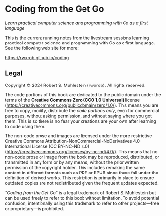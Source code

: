 # Coding from the Get Go

_Learn practical computer science and programming with Go as a first language_

This is the current running notes from the livestream sessions learning practical computer science and programming with Go as a first language. See the following web site for more:

<https://rwxrob.github.io/coding>

## Legal

Copyright © 2024 Robert S. Muhlestein (rwxrob). All rights reserved.

The code portions of this book are dedicated to the public domain under the terms of the **Creative Commons Zero (CC0 1.0 Universal)** license (https://creativecommons.org/publicdomain/zero/1.0/). This means you are free to copy, modify, distribute the _code portions only_, even for commercial purposes, without asking permission, and without saying where you got them. This is so there is no fear your creations are your own after learning to code using them.

The non-code prose and images are licensed under the more restrictive Creative Commons Attribution-NonCommercial-NoDerivatives 4.0 International License (CC BY-NC-ND 4.0) (https://creativecommons.org/licenses/by-nc-nd/4.0/). This means that no non-code prose or image from the book may be reproduced, distributed, or transmitted in any form or by any means, without the prior written permission of the copyright holder. This includes remaking the same content in different formats such as PDF or EPUB since these fall under the definition of derived works. This restriction is primarily in place to ensure outdated copies are not redistributed given the frequent updates expected.

_"Coding from the Get Go"_ is a legal trademark of Robert S. Muhlestein but can be used freely to refer to this book without limitation. To avoid potential confusion, intentionally using this trademark to refer to other projects—free or proprietary—is prohibited.

